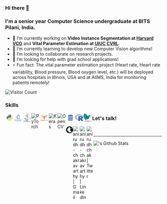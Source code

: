 <!--
**anirudh-chakravarthy/anirudh-chakravarthy** is a ✨ _special_ ✨ repository because its `README.md` (this file) appears on your GitHub profile.

Here are some ideas to get you started:

- 🔭 I’m currently working on ...
- 🌱 I’m currently learning ...
- 👯 I’m looking to collaborate on ...
- 🤔 I’m looking for help with ...
- 💬 Ask me about ...
- 📫 How to reach me: ...
- 😄 Pronouns: ...
- ⚡ Fun fact: ...
-->

### Hi there 👋

### I'm a senior year Computer Science undergraduate at BITS Pilani, India.
- 🔭 I’m currently working on **Video Instance Segmentation at [Harvard VCG](https://vcg.seas.harvard.edu/)** and **Vital Parameter Estimation at [UIUC CVRL](http://vision.ai.illinois.edu/)**.
- 🌱 I’m currently learning to develop new Computer Vision algorithms!
- 👯 I’m looking to collaborate on research projects.
- 🤔 I’m looking for help with grad school applications!
- ⚡ Fun fact: The vital parameter estimation project (Heart rate, Heart rate variability, Blood pressure, Blood oxygen level, etc.) will be deployed across hospitals in Illinois, USA and at AIIMS, India for monitoring patients remotely!


![Visitor Count](https://profile-counter.glitch.me/anirudh-chakravarthy/count.svg)

### Skills
<img align="left" alt="Python" title="Python" width="28px" src="https://raw.githubusercontent.com/github/explore/80688e429a7d4ef2fca1e82350fe8e3517d3494d/topics/python/python.png"/>
<img align="left" alt="C" title="C" width="28px" src="https://raw.githubusercontent.com/github/explore/80688e429a7d4ef2fca1e82350fe8e3517d3494d/topics/c/c.png"/>
<img align="left" alt="Java" title="Java" width="28px" src="https://raw.githubusercontent.com/github/explore/80688e429a7d4ef2fca1e82350fe8e3517d3494d/topics/java/java.png"/>
<img align="left" alt="PyTorch" title="PyTorch" width="28px" src="https://raw.githubusercontent.com/gilbarbara/logos/master/logos/pytorch.svg"/>
<img align="left" alt="TensorFlow" title="TensorFlow" width="28px" src="https://raw.githubusercontent.com/github/explore/80688e429a7d4ef2fca1e82350fe8e3517d3494d/topics/tensorflow/tensorflow.png"/>
<img align="left" alt="Keras" title="Keras" width="28px" src="https://raw.githubusercontent.com/valohai/ml-logos/master/keras.svg"/>
<img align="left" alt="OpenCV" title="OpenCV" width="28px" src="https://raw.githubusercontent.com/gilbarbara/logos/master/logos/opencv.svg"/>
<img align="left" alt="SQL" title="SQL" width="28px" src="https://raw.githubusercontent.com/github/explore/80688e429a7d4ef2fca1e82350fe8e3517d3494d/topics/sql/sql.png"/>
<img align="left" alt="R" title="R" width="28px" src="https://raw.githubusercontent.com/github/explore/80688e429a7d4ef2fca1e82350fe8e3517d3494d/topics/r/r.png"/>
<img align="left" alt="Latex" title="Latex" width="28px" src="https://raw.githubusercontent.com/github/explore/80688e429a7d4ef2fca1e82350fe8e3517d3494d/topics/latex/latex.png"/>


### Let's talk!

[<img align="left" alt="My website" width="22px" src="https://raw.githubusercontent.com/iconic/open-iconic/master/svg/globe.svg"/>][website]
[<img align="left" alt="anirudh-chakravarthy | Gmail" width="22px" src="https://cdn.jsdelivr.net/npm/simple-icons@3.7.0/icons/gmail.svg"/>][gmail]
[<img align="left" alt="anirudh-chakravarthy | LinkedIn" width="22px" src="https://cdn.jsdelivr.net/npm/simple-icons@v3/icons/linkedin.svg"/>][linkedin]
[<img align="left" alt="anirudhchak | Twitter" width="22px" src="https://cdn.jsdelivr.net/npm/simple-icons@v3/icons/twitter.svg"/>][twitter]

<br /> 

---

<img align="left" alt="'s Github Stats" src="https://github-readme-stats.vercel.app/api?username=anirudh-chakravarthy&show_icons=true&hide_border=true" />

[website]: https://sites.google.com/view/anirudhchakravarthy/
[gmail]: mailto:anirudh.s.chakravarthy@gmail.com
[twitter]: https://twitter.com/anirudhchak
[linkedin]: https://www.linkedin.com/in/anirudh-chakravarthy/